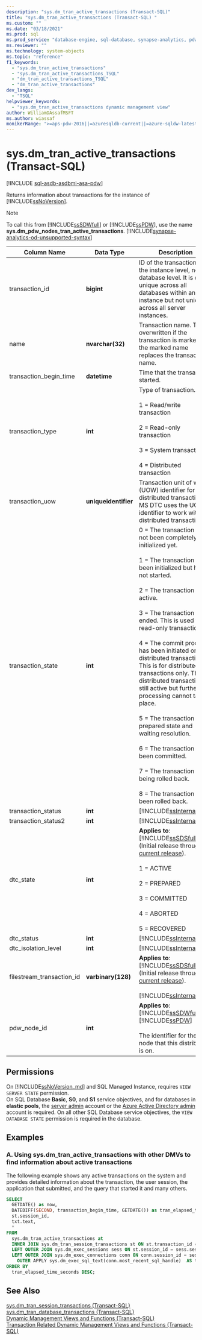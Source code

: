 ```yaml
---
description: "sys.dm_tran_active_transactions (Transact-SQL)"
title: "sys.dm_tran_active_transactions (Transact-SQL) "
ms.custom: ""
ms.date: "03/18/2021"
ms.prod: sql
ms.prod_service: "database-engine, sql-database, synapse-analytics, pdw"
ms.reviewer: ""
ms.technology: system-objects
ms.topic: "reference"
f1_keywords: 
  - "sys.dm_tran_active_transactions"
  - "sys.dm_tran_active_transactions_TSQL"
  - "dm_tran_active_transactions_TSQL"
  - "dm_tran_active_transactions"
dev_langs: 
  - "TSQL"
helpviewer_keywords: 
  - "sys.dm_tran_active_transactions dynamic management view" 
author: WilliamDAssafMSFT
ms.author: wiassaf
monikerRange: ">=aps-pdw-2016||=azuresqldb-current||=azure-sqldw-latest||>=sql-server-2016||>=sql-server-linux-2017||=azuresqldb-mi-current"
---
```

# sys.dm_tran_active_transactions (Transact-SQL)
[!INCLUDE [sql-asdb-asdbmi-asa-pdw](../../includes/applies-to-version/sql-asdb-asdbmi-asa-pdw.md)]

  Returns information about transactions for the instance of [!INCLUDE[ssNoVersion](../../includes/ssnoversion-md.md)].  
  
> [!NOTE]  
>  To call this from [!INCLUDE[ssSDWfull](../../includes/sssdwfull-md.md)] or [!INCLUDE[ssPDW](../../includes/sspdw-md.md)], use the name **sys.dm_pdw_nodes_tran_active_transactions**. [!INCLUDE[synapse-analytics-od-unsupported-syntax](../../includes/synapse-analytics-od-unsupported-syntax.md)] 
  
|Column Name|Data Type|Description|  
|-----------------|---------------|-----------------|  
|transaction_id|**bigint**|ID of the transaction at the instance level, not the database level. It is only unique across all databases within an instance but not unique across all server instances.|  
|name|**nvarchar(32)**|Transaction name. This is overwritten if the transaction is marked and the marked name replaces the transaction name.|  
|transaction_begin_time|**datetime**|Time that the transaction started.|  
|transaction_type|**int**|Type of transaction.<br /><br /> 1 = Read/write transaction<br /><br /> 2 = Read-only transaction<br /><br /> 3 = System transaction<br /><br /> 4 = Distributed transaction|  
|transaction_uow|**uniqueidentifier**|Transaction unit of work (UOW) identifier for distributed transactions. MS DTC uses the UOW identifier to work with the distributed transaction.|  
|transaction_state|**int**|0 = The transaction has not been completely initialized yet.<br /><br /> 1 = The transaction has been initialized but has not started.<br /><br /> 2 = The transaction is active.<br /><br /> 3 = The transaction has ended. This is used for read-only transactions.<br /><br /> 4 = The commit process has been initiated on the distributed transaction. This is for distributed transactions only. The distributed transaction is still active but further processing cannot take place.<br /><br /> 5 = The transaction is in a prepared state and waiting resolution.<br /><br /> 6 = The transaction has been committed.<br /><br /> 7 = The transaction is being rolled back.<br /><br /> 8 = The transaction has been rolled back.|  
|transaction_status|**int**|[!INCLUDE[ssInternalOnly](../../includes/ssinternalonly-md.md)]|  
|transaction_status2|**int**|[!INCLUDE[ssInternalOnly](../../includes/ssinternalonly-md.md)]|  
|dtc_state|**int**|**Applies to**: [!INCLUDE[ssSDSfull](../../includes/sssdsfull-md.md)] (Initial release through [current release](/previous-versions/azure/ee336279(v=azure.100))).<br /><br /> 1 = ACTIVE<br /><br /> 2 = PREPARED<br /><br /> 3 = COMMITTED<br /><br /> 4 = ABORTED<br /><br /> 5 = RECOVERED|  
|dtc_status|**int**|[!INCLUDE[ssInternalOnly](../../includes/ssinternalonly-md.md)]|  
|dtc_isolation_level|**int**|[!INCLUDE[ssInternalOnly](../../includes/ssinternalonly-md.md)]|  
|filestream_transaction_id|**varbinary(128)**|**Applies to**: [!INCLUDE[ssSDSfull](../../includes/sssdsfull-md.md)] (Initial release through [current release](/previous-versions/azure/ee336279(v=azure.100))).<br /><br /> [!INCLUDE[ssInternalOnly](../../includes/ssinternalonly-md.md)]|  
|pdw_node_id|**int**|**Applies to**: [!INCLUDE[ssSDWfull](../../includes/sssdwfull-md.md)], [!INCLUDE[ssPDW](../../includes/sspdw-md.md)]<br /><br /> The identifier for the node that this distribution is on.|  
  
## Permissions

On [!INCLUDE[ssNoVersion_md](../../includes/ssnoversion-md.md)] and SQL Managed Instance, requires `VIEW SERVER STATE` permission.   
On SQL Database **Basic**, **S0**, and **S1** service objectives, and for databases in **elastic pools**, the [server admin](/azure/azure-sql/database/logins-create-manage#existing-logins-and-user-accounts-after-creating-a-new-database) account or the [Azure Active Directory admin](/azure/azure-sql/database/authentication-aad-overview#administrator-structure) account is required. On all other SQL Database service objectives, the `VIEW DATABASE STATE` permission is required in the database.   


## Examples  
  
### A. Using sys.dm_tran_active_transactions with other DMVs to find information about active transactions
 The following example shows any active transactions on the system and provides detailed information about the transaction, the user session, the application that submitted, and the query that started it and many others.  
  
```sql  
SELECT
  GETDATE() as now,
  DATEDIFF(SECOND, transaction_begin_time, GETDATE()) as tran_elapsed_time_seconds,
  st.session_id,
  txt.text, 
  *
FROM
  sys.dm_tran_active_transactions at
  INNER JOIN sys.dm_tran_session_transactions st ON st.transaction_id = at.transaction_id
  LEFT OUTER JOIN sys.dm_exec_sessions sess ON st.session_id = sess.session_id
  LEFT OUTER JOIN sys.dm_exec_connections conn ON conn.session_id = sess.session_id
    OUTER APPLY sys.dm_exec_sql_text(conn.most_recent_sql_handle)  AS txt
ORDER BY
  tran_elapsed_time_seconds DESC;
```


## See Also  
 [sys.dm_tran_session_transactions &#40;Transact-SQL&#41;](../../relational-databases/system-dynamic-management-views/sys-dm-tran-session-transactions-transact-sql.md)   
 [sys.dm_tran_database_transactions &#40;Transact-SQL&#41;](../../relational-databases/system-dynamic-management-views/sys-dm-tran-database-transactions-transact-sql.md)   
 [Dynamic Management Views and Functions &#40;Transact-SQL&#41;](~/relational-databases/system-dynamic-management-views/system-dynamic-management-views.md)   
 [Transaction Related Dynamic Management Views and Functions &#40;Transact-SQL&#41;](../../relational-databases/system-dynamic-management-views/transaction-related-dynamic-management-views-and-functions-transact-sql.md)  
